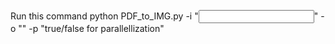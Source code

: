 Run this command
python PDF_to_IMG.py -i "<Input Folder Path>" -o "<Output folder path>" -p "true/false for parallellization"
